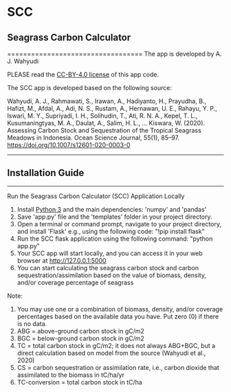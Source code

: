 # SCC
## Seagrass Carbon Calculator
==================================
The app is developed by A. J. Wahyudi

PLEASE read the [CC-BY-4.0 license](https://github.com/aanjw0789/SCC/?tab=CC-BY-4.0-1-ov-file) of this app code.

The SCC app is developed based on the following source: 

Wahyudi, A. J., Rahmawati, S., Irawan, A., Hadiyanto, H., Prayudha, B., Hafizt, M., Afdal, A., Adi, N. S., Rustam, A., Hernawan, U. E., Rahayu, Y. P., Iswari, M. Y., Supriyadi, I. H., Solihudin, T., Ati, R. N. A., Kepel, T. L., Kusumaningtyas, M. A., Daulat, A., Salim, H. L., … Kiswara, W. (2020). Assessing Carbon Stock and Sequestration of the Tropical Seagrass Meadows in Indonesia. Ocean Science Journal, 55(1), 85–97. https://doi.org/10.1007/s12601-020-0003-0

----------------------------------
## Installation Guide
----------------------------------
Run the Seagrass Carbon Calculator (SCC) Application Locally
1. Install [Python 3](https://gist.github.com/MichaelCurrin/57caae30bd7b0991098e9804a9494c23) and the main dependencies: 'numpy' and 'pandas'
3. Save 'app.py' file and the 'templates' folder in your project directory.
4. Open a terminal or command prompt, navigate to your project directory, and install 'Flask' e.g., using the following code: "!pip install flask"
5. Run the SCC flask application using the following command:
   "python app.py"
6. Your SCC app will start locally, and you can access it in your web browser at http://127.0.0.1:5000
7. You can start calculating the seagrass carbon stock and carbon sequestration/assimilation based on the value of biomass, density, and/or coverage percentage of seagrass

Note:
1. You may use one or a combination of biomass, density, and/or coverage percentages based on the available data you have. Put zero (0) if there is no data.
2. ABG = above-ground carbon stock in gC/m2
3. BGC = below-ground carbon stock in gC/m2
4. TC = total carbon stock in gC/m2; it does not always ABG+BGC, but a direct calculation based on model from the source (Wahyudi et al., 2020)
5. CS = carbon sequestration or assimilation rate, i.e., carbon dioxide that assimilated to the biomass in tC/ha/yr
6. TC-conversion = total carbon stock in tC/ha
